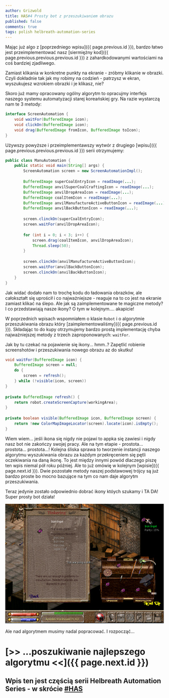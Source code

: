 ```yaml
---
author: Grizwold
title: HAS#4 Prosty bot z przeszukiwaniem obrazu
published: false
comments: true
tags: polish helbreath-automation-series
---
```


Mając już algo z [poprzedniego wpisu]({{ page.previous.id }}), bardzo łatwo jest przeimplementować nasz 
[siermiężny kod]({{ page.previous.previous.previous.id }}) z zahardkodowanymi wartościami na coś bardziej zjadliwego.

Zamiast klikania w konkretne punkty na ekranie - zróbmy klikanie w obrazki. Czyli dokładnie tak jak my robimy na codzień - 
patrzysz w ekran, wyszukujesz wzrokiem obrazki i je klikasz, nie? 

Skoro już mamy opracowany ogólny algorytm to opracujmy interfejs naszego systemu automatyzacji starej koreańskiej gry. 
Na razie wystarczą nam te 3 metody:

```java
interface ScreenAutomation {
    void waitFor(BufferedImage icon);
    void clickOn(BufferedImage icon);
    void drag(BufferedImage fromIcon, BufferedImage toIcon);
}
```

Używszy powyższe i przeimplementawszy wytwór z drugiego [wpisu]({{ page.previous.previous.previous.id }}) serii otrzymujemy:

```java
public class ManuAutomation {
    public static void main(String[] args) {
        ScreenAutomation screen = new ScreenAutomationImpl();

        BufferedImage superCoalEntryIcon = readImage(...);
        BufferedImage anvilSuperCoalCraftingIcon = readImage(...);
        BufferedImage anvilDropAreaIcon = readImage(...);
        BufferedImage coalItemIcon = readImage(...);
        BufferedImage anvilManufactureActiveButtonIcon = readImage(...);
        BufferedImage anvilBackButtonIcon = readImage(...);

        screen.clinckOn(superCoalEntryIcon);
        screen.waitFor(anvilDropAreaIcon);

        for (int i = 0; i < 3; i++) {
            screen.drag(coalItemIcon, anvilDropAreaIcon);
            Thread.sleep(50);
        }

        screen.clinckOn(anvilManufactureActiveButtonIcon);
        screen.waitFor(anvilBackButtonIcon);
        screen.clinckOn(anvilBackButtonIcon);
    }
}
```

Jak widać dodało nam to trochę kodu do ładowania obrazków, ale całokształt się uprościł i co najważniejsze - reaguje na 
to co jest na ekranie zamiast klikać na ślepo. Ale jak są zaimplementowane te magiczne metody? I co przedstawiają nasze ikony? 
O tym w kolejnym.... akapicie!

W poprzednich wpisach wspomniałem o klasie `Robot` i o algorytmie przeszukiwania obrazu który [zaimplementowaliśmy]({{ page.previous.id }}).
Składając to do kupy otrzymujemy bardzo prostą implementację chyba najważniejszej metody z trzech zaproponowanych: `waitFor`.

Jak by tu czekać na pojawienie się ikony... hmm..? Zapętlić robienie screenshotów i przeszukiwania nowego obrazu az do skutku!

```java
void waitFor(BufferedImage icon) {
    BufferedImage screen = null;
    do {
        screen = refresh();
    } while (!visible(icon, screen))
}

private BufferedImage refresh() {
    return robot.createScreenCapture(workingArea);
}

private boolean visible(BufferedImage icon, BufferedImage screen) {
    return !new ColorMapImageLocator(screen).locate(icon).isEmpty();
}
```

Wiem wiem... jeśli ikona się nigdy nie pojawi to appka się zawiesi i nigdy nasz bot nie zakończy swojej pracy. Ale na 
tym etapie - prostota... prostota... prostota...! Kolejna śliska sprawa to tworzenie instancji naszego algorytmu wyszukiwania
obrazu za każdym przekręceniem się pętli oczekiwania na daną ikonę. To jest między innymi powód dlaczego piszę ten wpis 
niemal pół roku później. Ale to już omówię w kolejnym [wpisie]({{ page.next.id }}).
Dwie pozostałe metody naszej podstawowej trójcy są już bardzo proste bo mocno bazujące na tym co nam daje algorytm przeszukiwania.

Teraz jedynie zostało odpowiednio dobrać ikony któych szukamy i TA DA! Super prosty bot działa!

![](assets/post4/iron_ingot_finding.png)

Ale nad algorytmem musimy nadal popracować. I rozpocząć...

# [>> ...poszukiwanie najlepszego algorytmu <<]({{ page.next.id }}) 
## Wpis ten jest częścią serii Helbreath Automation Series - w skrócie <a href="/tags#helbreath-automation-series">#HAS</a>
